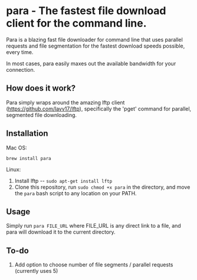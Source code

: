 # para - The fastest file download client for the command line.

Para is a blazing fast file downloader for command line that uses parallel requests and file segmentation for the fastest download speeds possible, every time.

In most cases, para easily maxes out the available bandwidth for your connection.

## How does it work?

Para simply wraps around the amazing lftp client (https://github.com/lavv17/lftp), specifically the 'pget' command for parallel, segmented file downloading.

## Installation

Mac OS:

`brew install para`

Linux:

1) Install lftp -- `sudo apt-get install lftp`
2) Clone this repository, run `sudo chmod +x para` in the directory, and move the `para` bash script to any location on your PATH.

## Usage

Simply run `para FILE_URL` where FILE_URL is any direct link to a file, and para will download it to the current directory.


## To-do

1) Add option to choose number of file segments / parallel requests (currently uses 5)
